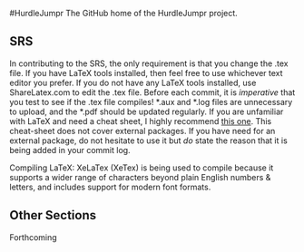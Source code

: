 #HurdleJumpr
The GitHub home of the HurdleJumpr project. 

## SRS

In contributing to the SRS, the only requirement is that you change the .tex file. If you have LaTeX tools installed, then feel free to use whichever text editor you prefer. If you do not have any LaTeX tools installed, use ShareLatex.com to edit the .tex file. Before each commit, it is *imperative* that you test to see if the .tex file compiles! *.aux and *.log files are unnecessary to upload, and the *.pdf should be updated regularly. If you are unfamiliar with LaTeX and need a cheat sheet, I highly recommend [this one](http://www.stdout.org/~winston/latex/latexsheet-a4.pdf). This cheat-sheet does not cover external packages. If you have need for an external package, do not hesitate to use it but _do_ state the reason that it is being added in your commit log. 

Compiling LaTeX:
XeLaTex (XeTex) is being used to compile because it supports a wider range of characters beyond plain English numbers & letters, and includes support for modern font formats. 

## Other Sections

Forthcoming
